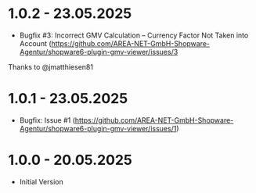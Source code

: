 # 1.0.2 - 23.05.2025

- Bugfix #3: Incorrect GMV Calculation – Currency Factor Not Taken into Account (https://github.com/AREA-NET-GmbH-Shopware-Agentur/shopware6-plugin-gmv-viewer/issues/3

Thanks to @jmatthiesen81

# 1.0.1 - 23.05.2025

- Bugfix: Issue #1 (https://github.com/AREA-NET-GmbH-Shopware-Agentur/shopware6-plugin-gmv-viewer/issues/1)

# 1.0.0 - 20.05.2025

- Initial Version
